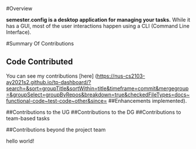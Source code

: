 #Overview

**semester.config is a desktop application for managing your tasks.**
While it has a GUI, most of the user interactions happen using a CLI (Command Line Interface).

#Summary Of Contributions

## Code Contributed
You can see my contributions [here] (https://nus-cs2103-ay2021s2.github.io/tp-dashboard/?search=&sort=groupTitle&sortWithin=title&timeframe=commit&mergegroup=&groupSelect=groupByRepos&breakdown=true&checkedFileTypes=docs~functional-code~test-code~other&since=
##Enhancements implemented).

##Contributions to the UG
##Contributions to the DG
##Contributions to team-based tasks

##Contributions beyond the project team

hello world!
